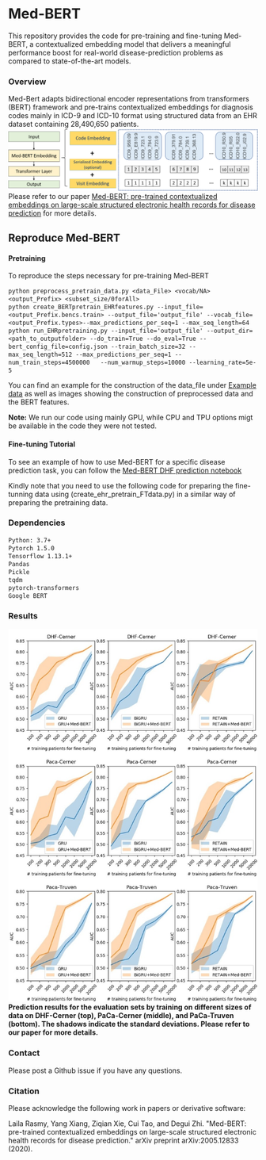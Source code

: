 # Med-BERT
This repository provides the code for pre-training and fine-tuning Med-BERT, a contextualized embedding model that delivers a meaningful performance boost for real-world disease-prediction problems as compared to state-of-the-art models.

### Overview
Med-Bert adapts bidirectional encoder representations from transformers (BERT) framework and pre-trains contextualized embeddings for diagnosis codes mainly in ICD-9 and ICD-10 format using structured data from an EHR dataset containing 28,490,650 patients. 
 ![Med-BERT_Structure](Med-BERT_Structure.png)
Please refer to our paper [Med-BERT: pre-trained contextualized embeddings on large-scale structured electronic health records for disease prediction](https://arxiv.org/abs/2005.12833) for more details.

  
## Reproduce Med-BERT
#### Pretraining

To reproduce the steps necessary for pre-training Med-BERT

    python preprocess_pretrain_data.py <data_File> <vocab/NA> <output_Prefix> <subset_size/0forAll>
    python create_BERTpretrain_EHRfeatures.py --input_file=<output_Prefix.bencs.train> --output_file='output_file' --vocab_file=<output_Prefix.types>--max_predictions_per_seq=1 --max_seq_length=64
    python run_EHRpretraining.py --input_file='output_file' --output_dir=<path_to_outputfolder> --do_train=True --do_eval=True --bert_config_file=config.json --train_batch_size=32 --max_seq_length=512 --max_predictions_per_seq=1 --num_train_steps=4500000   --num_warmup_steps=10000 --learning_rate=5e-5

You can find an example for the construction of the data_file under [Example data](Pretraining%20Code/Data%20Pre-processing%20Code/Example%20data) as well as images showing the construction of preprocessed data and the BERT features.

<B>Note:</B> We run our code using mainly GPU, while CPU and TPU options migt be available in the code they were not tested.

#### Fine-tuning Tutorial

To see an example of how to use Med-BERT for a specific disease prediction task, you can follow the [Med-BERT DHF prediction notebook](Fine-Tunning%20Tutorials/predicting_DHF_MED_BERT_LR.ipynb)

Kindly note that you need to use the following code for preparing the fine-tunning data using (create_ehr_pretrain_FTdata.py) in a similar way of preparing the pretraining data.


### Dependencies
    Python: 3.7+
    Pytorch 1.5.0
    Tensorflow 1.13.1+
    Pandas
    Pickle
    tqdm
    pytorch-transformers
    Google BERT
    

### Results
 ![Med-BERT Results](Med-BERT%20results.jpg) 
<B>Prediction results for the evaluation sets by training on different sizes of data on DHF-Cerner (top), PaCa-Cerner (middle), and PaCa-Truven (bottom). The shadows indicate the standard deviations. Please refer to our paper for more details.</B>
 
### Contact

Please post a Github issue if you have any questions.

### Citation

Please acknowledge the following work in papers or derivative software:

Laila Rasmy, Yang Xiang, Ziqian Xie, Cui Tao, and Degui Zhi. "Med-BERT: pre-trained contextualized embeddings on large-scale structured electronic health records for disease prediction." arXiv preprint arXiv:2005.12833 (2020).



